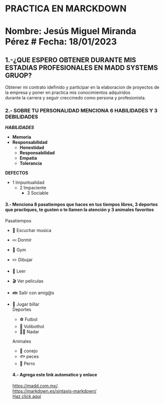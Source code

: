 
# PRACTICA EN MARCKDOWN
# Nombre: Jesús Miguel Miranda Pérez                                                    # Fecha: 18/01/2023  


## 1.-¿QUE ESPERO OBTENER DURANTE MIS ESTADIAS PROFESIONALES EN MADD SYSTEMS GRUOP?

Obtener mi contrato idefinido y participar en la elaboracion de proyectos de la empresa y poner en practica mis conocimientos adquiridos  
durante la carrera y seguir creccinedo como persona y profesionista.

### 2.- SOBRE TU PERSONALIDAD MENCIONA 6 HABILIDADES Y 3 DEBILIDADES 
***HABILIDADES***
- **Memoria**
- **Responsabilidad**
     - **Honestidad**
     - **Responsabilidad**
     - **Empatía**
     - **Tolerancia**   
 
**DEFECTOS**
   - 1 Impuntualidad
      - 2 Impaciente
        - 3 Sociable
  
#### 3.- Menciona 8 pasatiempos que haces en tus tiempos libres, 3 deportes que practiques, te gusten o te llamen la atención y 3 animales favoritos  

Pasatiempos
- :musical_note: Escuchar musica 
- :zzz: Dormir
- 💪 Gym
- :pencil2: Dibujar
- :book: Leer
- :clapper: Ver peliculas
- 👪 Salir con amig@s
- :8ball: Jugar billar  
Deportes 
     - ⚽ Futbol
     - 🏐 Volibothol
     - 🏊‍♂️ Nadar  
     
     Animales
   - 🐰 conejo
   - 🐟 peces
   - 🐶 Perro
  #### 4.- Agrega este link automatico y enlace
  <https://madd.com.mx/>.  
  <https://markdown.es/sintaxis-markdown/>  
  [Haz click aquí](https://gpscontrol.com.mx/videovigilancia-movil/)
  
  
  
  
  
  
